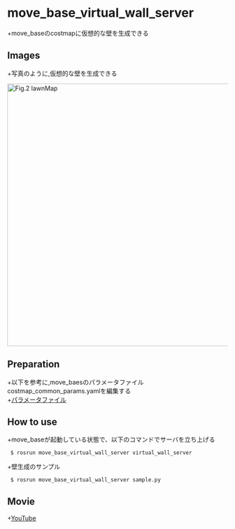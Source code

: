 # move_base_virtual_wall_server

+move_baseのcostmapに仮想的な壁を生成できる  

## Images
+写真のように,仮想的な壁を生成できる

<img src="https://github.com/hoshianaaa/move_base_virtual_wall_server/blob/master/images/wall.png" title="図２壁生成後 after" width="600px" alt="Fig.2 lawnMap">

## Preparation

+以下を参考に,move_baesのパラメータファイルcostmap_common_params.yamlを編集する  
+[パラメータファイル](https://github.com/hoshianaaa/move_base_virtual_wall_server/blob/master/params/costmap_common_params.yaml)

## How to use

+move_baseが起動している状態で、以下のコマンドでサーバを立ち上げる


     $ rosrun move_base_virtual_wall_server virtual_wall_server
  
+壁生成のサンプル
    
     $ rosrun move_base_virtual_wall_server sample.py

## Movie
+[YouTube](https://www.youtube.com/watch?v=yeid-L35hc0&feature=youtu.be)
